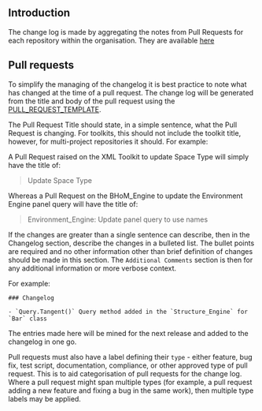 ## Introduction

The change log is made by aggregating the notes from Pull Requests for each repository within the organisation. They are available [here](https://github.com/BHoM/documentation/releases)


## Pull requests

To simplify the managing of the changelog it is best practice to note what has changed at the time of a pull request. The change log will be generated from the title and body of the pull request using the [PULL_REQUEST_TEMPLATE](https://github.com/BHoM/BHoM/blob/master/docs/PULL_REQUEST_TEMPLATE).

The Pull Request Title should state, in a simple sentence, what the Pull Request is changing. For toolkits, this should not include the toolkit title, however, for multi-project repositories it should. For example:

A Pull Request raised on the XML Toolkit to update Space Type will simply have the title of:
 
 > Update Space Type  

Whereas a Pull Request on the BHoM_Engine to update the Environment Engine panel query will have the title of:
 
 > Environment_Engine: Update panel query to use names

If the changes are greater than a single sentence can describe, then in the Changelog section, describe the changes in a bulleted list. 
The bullet points are required and no other information other than brief definition of changes should be made in this section. The `Additional Comments` section is then for any additional information or more verbose context.

For example:

```
### Changelog

- `Query.Tangent()` Query method added in the `Structure_Engine` for `Bar` class
```

The entries made here will be mined for the next release and added to the changelog in one go.

Pull requests must also have a label defining their `type` - either feature, bug fix, test script, documentation, compliance, or other approved type of pull request. This is to aid categorisation of pull requests for the change log. Where a pull request might span multiple types (for example, a pull request adding a new feature and fixing a bug in the same work), then multiple type labels may be applied.
